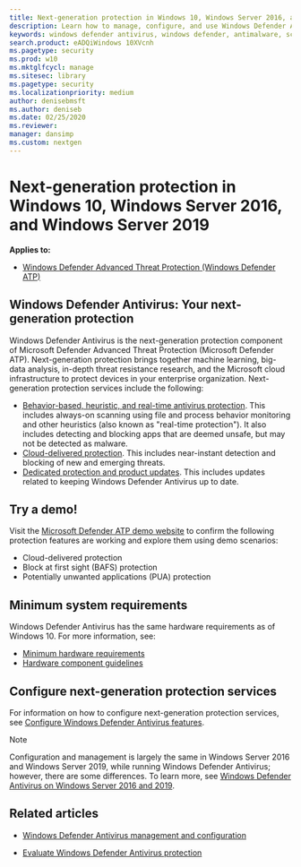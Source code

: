 ```yaml
---
title: Next-generation protection in Windows 10, Windows Server 2016, and Windows Server 2019
description: Learn how to manage, configure, and use Windows Defender AV, the built-in antimalware and antivirus product available in Windows 10 and Windows Server 2016
keywords: windows defender antivirus, windows defender, antimalware, scep, system center endpoint protection, system center configuration manager, virus, malware, threat, detection, protection, security
search.product: eADQiWindows 10XVcnh
ms.pagetype: security
ms.prod: w10
ms.mktglfcycl: manage
ms.sitesec: library
ms.pagetype: security
ms.localizationpriority: medium
author: denisebmsft
ms.author: deniseb
ms.date: 02/25/2020
ms.reviewer: 
manager: dansimp
ms.custom: nextgen
---
```


# Next-generation protection in Windows 10, Windows Server 2016, and Windows Server 2019

**Applies to:**

- [Windows Defender Advanced Threat Protection (Windows Defender ATP)](https://go.microsoft.com/fwlink/p/?linkid=2069559)

## Windows Defender Antivirus: Your next-generation protection

Windows Defender Antivirus is the next-generation protection component of Microsoft Defender Advanced Threat Protection (Microsoft Defender ATP). Next-generation protection brings together machine learning, big-data analysis, in-depth threat resistance research, and the Microsoft cloud infrastructure to protect devices in your enterprise organization. Next-generation protection services include the following:

- [Behavior-based, heuristic, and real-time antivirus protection](configure-protection-features-windows-defender-antivirus.md). This includes always-on scanning using file and process behavior monitoring and other heuristics (also known as "real-time protection"). It also includes detecting and blocking apps that are deemed unsafe, but may not be detected as malware.
- [Cloud-delivered protection](utilize-microsoft-cloud-protection-windows-defender-antivirus.md). This includes near-instant detection and blocking of new and emerging threats.
- [Dedicated protection and product updates](manage-updates-baselines-windows-defender-antivirus.md). This includes updates related to keeping Windows Defender Antivirus up to date.

## Try a demo!

Visit the [Microsoft Defender ATP demo website](https://demo.wd.microsoft.com?ocid=cx-wddocs-testground) to confirm the following protection features are working and explore them using demo scenarios:
- Cloud-delivered protection
- Block at first sight (BAFS) protection
- Potentially unwanted applications (PUA) protection

## Minimum system requirements

Windows Defender Antivirus has the same hardware requirements as of Windows 10. For more information, see:

- [Minimum hardware requirements](https://docs.microsoft.com/windows-hardware/design/minimum/minimum-hardware-requirements-overview)
- [Hardware component guidelines](https://docs.microsoft.com/windows-hardware/design/component-guidelines/components)

## Configure next-generation protection services

For information on how to configure next-generation protection services, see [Configure Windows Defender Antivirus features](configure-windows-defender-antivirus-features.md).

> [!Note]  
> Configuration and management is largely the same in Windows Server 2016 and Windows Server 2019, while running Windows Defender Antivirus; however, there are some differences. To learn more, see [Windows Defender Antivirus on Windows Server 2016 and 2019](windows-defender-antivirus-on-windows-server-2016.md).

## Related articles

- [Windows Defender Antivirus management and configuration](configuration-management-reference-windows-defender-antivirus.md)

- [Evaluate Windows Defender Antivirus protection](evaluate-windows-defender-antivirus.md)
